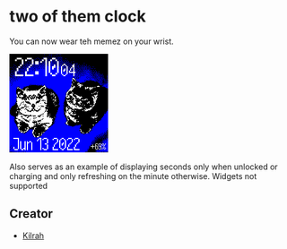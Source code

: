 # two of them clock

You can now wear teh memez on your wrist.

![](screenshot.png)

Also serves as an example of displaying seconds only when unlocked or charging and only refreshing on the minute otherwise.
Widgets not supported

## Creator
- [Kilrah](https://github.com/kilrah)

